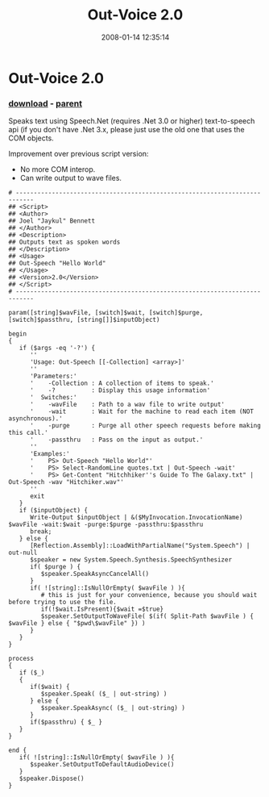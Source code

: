 ﻿---
pid:            111
poster:         Joel Bennett
title:          Out-Voice 2.0
date:           2008-01-14 12:35:14
format:         posh
parent:         109
parent:         109

---

# Out-Voice 2.0

### [download](111.ps1) - [parent](109.md)

Speaks text using Speech.Net (requires .Net 3.0 or higher) text-to-speech api (if you don't have .Net 3.x, please just use the old one that uses the COM objects.

Improvement over previous script version: 
+ No more COM interop.
+ Can write output to wave files.

```posh
# ---------------------------------------------------------------------------
## <Script>
## <Author>
## Joel "Jaykul" Bennett
## </Author>
## <Description>
## Outputs text as spoken words
## </Description>
## <Usage>
## Out-Speech "Hello World"
## </Usage>
## <Version>2.0</Version>
## </Script>
# ---------------------------------------------------------------------------

param([string]$wavFile, [switch]$wait, [switch]$purge, [switch]$passthru, [string[]]$inputObject)

begin
{  
   if ($args -eq '-?') {
      ''
      'Usage: Out-Speech [[-Collection] <array>]'
      ''
      'Parameters:'
      '    -Collection : A collection of items to speak.'
      '    -?          : Display this usage information'
      '  Switches:'
      '    -wavFile    : Path to a wav file to write output'
      '    -wait       : Wait for the machine to read each item (NOT asynchronous).'
      '    -purge      : Purge all other speech requests before making this call.'
      '    -passthru   : Pass on the input as output.'
      ''
      'Examples:'
      '    PS> Out-Speech "Hello World"'
      '    PS> Select-RandomLine quotes.txt | Out-Speech -wait'
      '    PS> Get-Content "Hitchhiker''s Guide To The Galaxy.txt" | Out-Speech -wav "Hitchiker.wav"'
      ''
      exit
   }
   if ($inputObject) {
      Write-Output $inputObject | &($MyInvocation.InvocationName) $wavFile -wait:$wait -purge:$purge -passthru:$passthru
      break;
   } else {
      [Reflection.Assembly]::LoadWithPartialName("System.Speech") | out-null
      $speaker = new System.Speech.Synthesis.SpeechSynthesizer
      if( $purge ) {
         $speaker.SpeakAsyncCancelAll()
      }
      if( ![string]::IsNullOrEmpty( $wavFile ) ){
         # this is just for your convenience, because you should wait before trying to use the file.
         if(!$wait.IsPresent){$wait =$true} 
         $speaker.SetOutputToWaveFile( $(if( Split-Path $wavFile ) { $wavFile } else { "$pwd\$wavFile" }) )
      }
   }
}

process
{
   if ($_)
   {
      if($wait) {
         $speaker.Speak( ($_ | out-string) )
      } else {
         $speaker.SpeakAsync( ($_ | out-string) )
      }
      if($passthru) { $_ }
   }
}

end {
   if( ![string]::IsNullOrEmpty( $wavFile ) ){
      $speaker.SetOutputToDefaultAudioDevice()
   }
   $speaker.Dispose()
}
```
